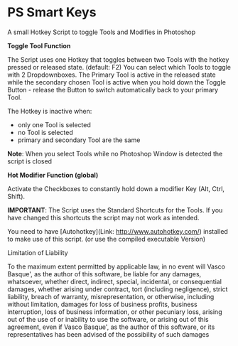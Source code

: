 # PS Smart Keys

A small Hotkey Script to toggle Tools and Modifies in Photoshop

**Toggle Tool Function**


The Script uses one Hotkey that toggles between two Tools with the hotkey pressed or released state. (default: F2)
You can select which Tools to toggle with 2 Dropdownboxes. The Primary Tool is active in the released state while the secondary chosen Tool is active when you hold down the Toggle Button - release the Button to switch automatically back to your primary Tool.

The Hotkey is inactive when:

- only one Tool is selected
- no Tool is selected
- primary and secondary Tool are the same

**Note**: When you select Tools while no Photoshop Window is detected the script is closed


**Hot Modifier Function (global)**

Activate the Checkboxes to constantly hold down a modifier Key (Alt, Ctrl, Shift).



**IMPORTANT**: The Script uses the Standard Shortcuts for the Tools. If you have changed this shortcuts the script may not work as intended.

You need to have [Autohotkey](Link: http://www.autohotkey.com/) installed to make use of this script. (or use the compiled executable Version)



Limitation of Liability

To the maximum extent permitted by applicable law, in no event will Vasco Basque', as the author of this software, be liable for any damages, whatsoever, whether direct, indirect, special, incidental, or consequential damages, whether arising under contract, tort (including negligence), strict liability, breach of warranty, misrepresentation, or otherwise, including without limitation, damages for loss of business profits, business interruption, loss of business information, or other pecuniary loss, arising out of the use of or inability to use the software, or arising out of this agreement, even if Vasco Basque', as the author of this software, or its representatives has been advised of the possibility of such damages
